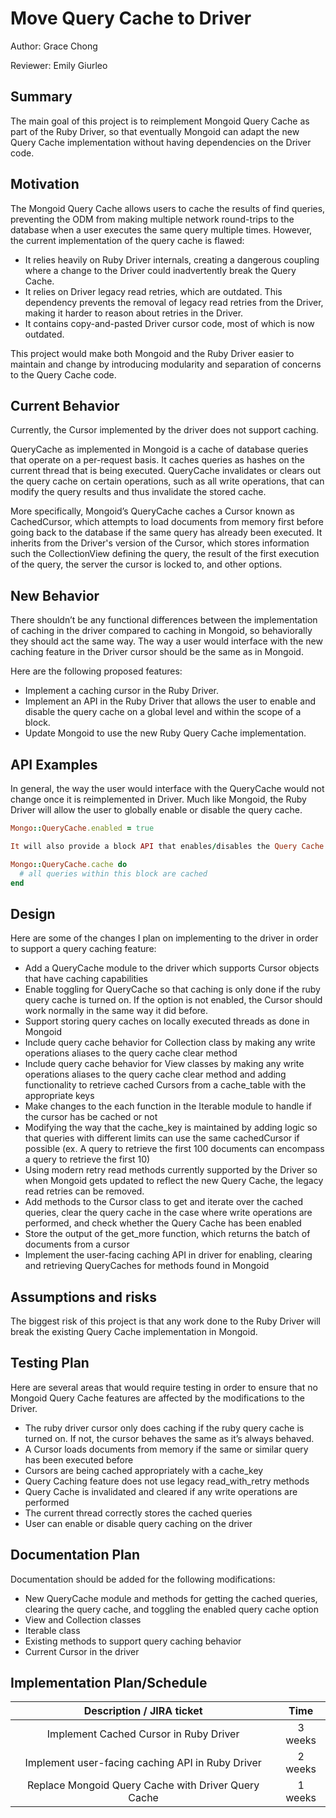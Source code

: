 # Move Query Cache to Driver 
Author: Grace Chong 

Reviewer: Emily Giurleo

## Summary 
The main goal of this project is to reimplement Mongoid Query Cache as part of the Ruby Driver, so that eventually Mongoid can adapt the new Query Cache implementation without having dependencies on the Driver code. 

## Motivation
The Mongoid Query Cache allows users to cache the results of find queries, preventing the ODM from making multiple network round-trips to the database when a user executes the same query multiple times. However, the current implementation of the query cache is flawed:
* It relies heavily on Ruby Driver internals, creating a dangerous coupling where a change to the Driver could inadvertently break the Query Cache.
* It relies on Driver legacy read retries, which are outdated. This dependency prevents the removal of legacy read retries from the Driver, making it harder to reason about retries in the Driver.
* It contains copy-and-pasted Driver cursor code, most of which is now outdated.

This project would make both Mongoid and the Ruby Driver easier to maintain and change by introducing modularity and separation of concerns to the Query Cache code.

## Current Behavior 
Currently, the Cursor implemented by the driver does not support caching.

QueryCache as implemented in Mongoid is a cache of database queries that operate on a per-request basis. It caches queries as hashes on the current thread that is being executed. QueryCache invalidates or clears out the query cache on certain operations, such as all write operations, that can modify the query results and thus invalidate the stored cache. 

More specifically, Mongoid’s QueryCache caches a Cursor known as CachedCursor, which attempts to load documents from memory first before going back to the database if the same query has already been executed. It inherits from the Driver's version of the Cursor, which stores information such the CollectionView defining the query, the result of the first execution of the query, the server the cursor is locked to, and other options.  

## New Behavior

There shouldn’t be any functional differences between the implementation of caching in the driver compared to caching in Mongoid, so behaviorally they should act the same way. The way a user would interface with the new caching feature in the Driver cursor should be the same as in Mongoid. 

Here are the following proposed features: 
* Implement a caching cursor in the Ruby Driver.
* Implement an API in the Ruby Driver that allows the user to enable and disable the query cache on a global level and within the scope of a block.
* Update Mongoid to use the new Ruby Query Cache implementation.

## API Examples

In general, the way the user would interface with the QueryCache would not change once it is reimplemented in Driver. 
Much like Mongoid, the Ruby Driver will allow the user to globally enable or disable the query cache.

```ruby
Mongo::QueryCache.enabled = true

It will also provide a block API that enables/disables the Query Cache within the context of the block:

Mongo::QueryCache.cache do
  # all queries within this block are cached
end
```

## Design

Here are some of the changes I plan on implementing to the driver in order to support a query caching feature:

* Add a QueryCache module to the driver which supports Cursor objects that have caching capabilities
* Enable toggling for QueryCache so that caching is only done if the ruby query cache is turned on. If the option is not enabled, the Cursor should work normally in the same way it did before.  
* Support storing query caches on locally executed threads as done in Mongoid
* Include query cache behavior for Collection class by making any write operations aliases to the query cache clear method
* Include query cache behavior for View classes by making any write operations aliases to the query cache clear method and adding functionality to retrieve cached Cursors from a cache_table with the appropriate keys
* Make changes to the each function in the Iterable module to handle if the cursor has be cached or not
* Modifying the way that the cache_key is maintained by adding logic so that queries with different limits can use the same cachedCursor if possible (ex. A query to retrieve the first 100 documents can encompass a query to retrieve the first 10)
* Using modern retry read methods currently supported by the Driver so when Mongoid gets updated to reflect the new Query Cache, the legacy read retries can be removed.
* Add methods to the Cursor class to get and iterate over the cached queries, clear the query cache in the case where write operations are performed, and check whether the Query Cache has been enabled
* Store the output of the get_more function, which returns the batch of documents from a cursor
* Implement the user-facing caching API in driver for enabling, clearing and retrieving QueryCaches for methods found in Mongoid 

## Assumptions and risks

The biggest risk of this project is that any work done to the Ruby Driver will break the existing Query Cache implementation in Mongoid. 

## Testing Plan

Here are several areas that would require testing in order to ensure that no Mongoid Query Cache features are affected by the modifications to the Driver.

* The ruby driver cursor only does caching if the ruby query cache is turned on. If not, the cursor behaves the same as it’s always behaved. 
* A Cursor loads documents from memory if the same or similar query has been executed before
* Cursors are being cached appropriately with a cache_key 
* Query Caching feature does not use legacy read_with_retry methods
* Query Cache is invalidated and cleared if any write operations are performed 
* The current thread correctly stores the cached queries
* User can enable or disable query caching on the driver

## Documentation Plan

Documentation should be added for the following modifications:
* New QueryCache module and methods for getting the cached queries, clearing the query cache, and toggling the enabled query cache option
* View and Collection classes
* Iterable class
* Existing methods to support query caching behavior 
* Current Cursor in the driver 

## Implementation Plan/Schedule


| Description / JIRA ticket | Time  |
| :-----: | :-: |
| Implement Cached Cursor in Ruby Driver | 3 weeks |
| Implement user-facing caching API in Ruby Driver | 2 weeks |
| Replace Mongoid Query Cache with Driver Query Cache | 1 weeks |




